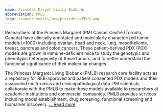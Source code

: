 ```yaml
---
name: Princess Marget Living Biobank
abbreviation: PMLB
logo: /cancer-models/img/providers/PMLB.png
---
```


Researchers at the Princess Margaret (PM) Cancer Centre (Toronto, Canada) have clinically annotated and molecularly characterized tumor models (>1000) including ovarian, head and neck, lung, mesothelioma, breast, pancreas and colon cancers. These patient-derived PDX (PDX) models are grown in immune-deficient mice to study the genotypic and phenotypic heterogeneity of these tumors, and to better understand the functional significance of their molecular changes.

The Princess Margaret Living Biobank (PMLB) research core facility acts as a repository for REB-approved and patient consented PDX models and their associated multi-omics and clinicopathological data. PM scientists collaborate with the PMLB to make these models available to researchers at academic institutions and commercial companies. PMLB provides services including model establishment, drug screening, functional screening and biomarker discovery. [... Read more](https://pmlivingbiobank.uhnresearch.ca/)
